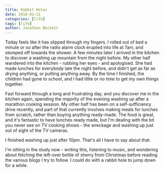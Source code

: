 ```yaml
---
title: Rabbit Holes
date: 2018-01-21
categories: [life]
tags: [life]
author: Jonathan Beckett
---
```


Today feels like it has slipped through my fingers. I rolled out of bed a minute or so after the radio alarm clock erupted into life at 7am, and stomped off towards the shower. A few minutes later I arrived in the kitchen to discover a washing up mountain from the night before. My other half wandered into the kitchen - rubbing her eyes - and apologised. She had made lunches for everybody late the night before, and didn't get as far as drying anything, or putting anything away. By the time I finished, the children had gone to school, and I had little or no time to get my own things together.

Fast forward through a long and frustrating day, and you discover me in the kitchen again, spending the majority of the evening washing up after a marathon cooking session. My other half has been on a self-sufficiency drive recently, and part of that currently involves making meals for lunches from scratch, rather than buying anything ready-made. The food is great, and it's fantastic to have lunches ready made, but I'm dealing with the bit you never see on TV cooking shows - the wreckage and washing up just out of sight of the TV cameras.

I finished washing up just after 10pm. That's all I have to say about that.

I'm sitting in the study now - writing this, listening to music, and wondering about fetching the left-over bottle of sherry from Christmas before reading the various blogs I try to follow. I could do with a rabbit hole to jump down for a while.